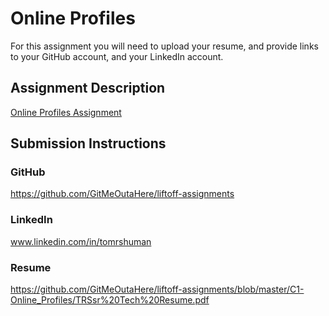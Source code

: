 # Online Profiles
For this assignment you will need to upload your resume, and provide links to your GitHub account, and your LinkedIn account.

## Assignment Description
[Online Profiles Assignment](https://education.launchcode.org/liftoff/assignments/online-profiles/)

## Submission Instructions

### GitHub
https://github.com/GitMeOutaHere/liftoff-assignments

### LinkedIn
www.linkedin.com/in/tomrshuman

### Resume
https://github.com/GitMeOutaHere/liftoff-assignments/blob/master/C1-Online_Profiles/TRSsr%20Tech%20Resume.pdf
